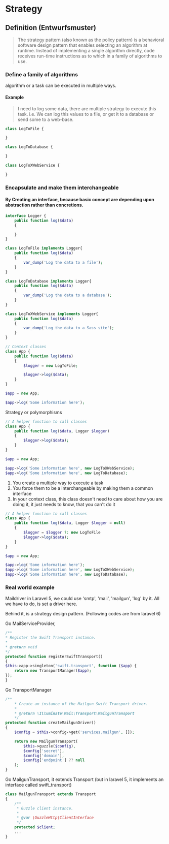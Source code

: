 # Strategy

## Definition (Entwurfsmuster)

>  The strategy pattern (also known as the policy pattern) is a behavioral software design pattern that enables selecting an algorithm at runtime. Instead of implementing a single algorithm directly, code receives run-time instructions as to which in a family of algorithms to use.

### Define a family of algorithms
algorithm or a task can be executed in multiple ways.

#### Example
> I need to log some data, there are multiple strategy to execute this task. i.e. We can log this values to a file, or get it to a database or send some to a web-base.

```php
class LogToFile {

}

class LogToDatabase {

}

class LogToXWebService {

}
```


### Encapsulate and make them interchangeable

#### By Creating an interface, because basic concept are depending upon abstraction rather than concretions.

```php
interface Logger {
    public function log($data)
    {

    }
}

class LogToFile implements Logger{
    public function log($data)
    {
        var_dump('Log the data to a file');
    }
}

class LogToDatabase implements Logger{
    public function log($data)
    {
        var_dump('Log the data to a database');
    }
}

class LogToXWebService implements Logger{
    public function log($data)
    {
        var_dump('Log the data to a Sass site');
    }
}
```

```php
// Context classes
class App {
    public function log($data)
    {
        $logger = new LogToFile;

        $logger->log($data);
    }
}

$app = new App;

$app->log('Some information here');
```

Strategy or polymorphisms
```php
// A helper function to call classes
class App {
    public function log($data, Logger $logger)
    {
        $logger->log($data);
    }
}

$app = new App;

$app->log('Some information here', new LogToXWebService);
$app->log('Some information here', new LogToDatabase);
```

1. You create a multiple way to execute a task
2. You force them to be a interchangeable by making them a common interface
3. In your context class, this class doesn't need to care about how you are doing it, it just needs to know, that you can't do it 

```php
// A helper function to call classes
class App {
    public function log($data, Logger $logger = null)
    {
        $logger = $logger ?: new LogToFile
        $logger->log($data);
    }
}

$app = new App;

$app->log('Some information here');
$app->log('Some information here', new LogToXWebService);
$app->log('Some information here', new LogToDatabase);
```

### Real world example

Maildriver in Laravel 5, we could use 'smtp', 'mail', 'mailgun', 'log' by it. All we have to do, is set a driver here.

Behind it, is a strategy design pattern. (Following codes are from laravel 6)

Go MailServiceProvider, 

```php
/**
* Register the Swift Transport instance.
*
* @return void
*/
protected function registerSwiftTransport()
{
$this->app->singleton('swift.transport', function ($app) {
    return new TransportManager($app);
});
}
```
Go TransportManager

```php
/**
    * Create an instance of the Mailgun Swift Transport driver.
    *
    * @return \Illuminate\Mail\Transport\MailgunTransport
    */
protected function createMailgunDriver()
{
    $config = $this->config->get('services.mailgun', []);

    return new MailgunTransport(
        $this->guzzle($config),
        $config['secret'],
        $config['domain'],
        $config['endpoint'] ?? null
    );
}
```
Go MailgunTransport, it extends Transport (but in laravel 5, it implements an interface called swift_transport)

```php
class MailgunTransport extends Transport
{
    /**
     * Guzzle client instance.
     *
     * @var \GuzzleHttp\ClientInterface
     */
    protected $client;
    ...
}
```

